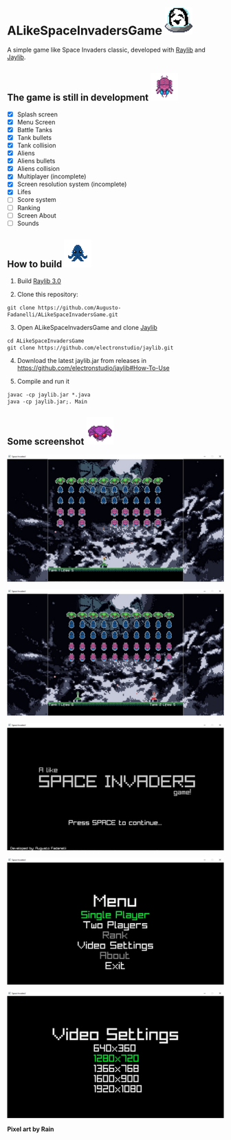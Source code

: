 # ALikeSpaceInvadersGame ![Uboa_UFO](https://github.com/Augusto-Fadanelli/ALikeSpaceInvadersGame/blob/main/assets/sprites/gifs/uboa_ufo.gif)
A simple game like Space Invaders classic, developed with [Raylib](https://github.com/raysan5/raylib) and [Jaylib](https://github.com/electronstudio/jaylib).

## The game is still in development ![Enemy1](https://github.com/Augusto-Fadanelli/ALikeSpaceInvadersGame/blob/main/assets/sprites/gifs/enemy1.gif)

- [X] Splash screen
- [X] Menu Screen
- [X] Battle Tanks
- [X] Tank bullets
- [X] Tank collision
- [X] Aliens
- [X] Aliens bullets
- [X] Aliens collision
- [X] Multiplayer (incomplete)
- [X] Screen resolution system (incomplete)
- [X] Lifes
- [ ] Score system
- [ ] Ranking
- [ ] Screen About
- [ ] Sounds

## How to build ![Enemy2](https://github.com/Augusto-Fadanelli/ALikeSpaceInvadersGame/blob/main/assets/sprites/gifs/enemy2.gif)

1. Build [Raylib 3.0](https://github.com/raysan5/raylib/releases/tag/3.0.0)

2. Clone this repository:
```
git clone https://github.com/Augusto-Fadanelli/ALikeSpaceInvadersGame.git
```

3. Open ALikeSpaceInvadersGame and clone [Jaylib](https://github.com/electronstudio/jaylib)
```
cd ALikeSpaceInvadersGame
git clone https://github.com/electronstudio/jaylib.git
```
4. Download the latest jaylib.jar from releases in <https://github.com/electronstudio/jaylib#How-To-Use>

5. Compile and run it
```
javac -cp jaylib.jar *.java
java -cp jaylib.jar;. Main
```

## Some screenshot ![Enemy3_Damage1](https://github.com/Augusto-Fadanelli/ALikeSpaceInvadersGame/blob/main/assets/sprites/gifs/enemy3_damage1.gif)

![Single_Player](https://github.com/Augusto-Fadanelli/ALikeSpaceInvadersGame/blob/main/screenshots/singlePlayer.jpg)

![Two_Players](https://github.com/Augusto-Fadanelli/ALikeSpaceInvadersGame/blob/main/screenshots/twoPlayers.jpg)

![Splash](https://github.com/Augusto-Fadanelli/ALikeSpaceInvadersGame/blob/main/screenshots/splashScreen.jpg)

![Menu](https://github.com/Augusto-Fadanelli/ALikeSpaceInvadersGame/blob/main/screenshots/menuScreen.jpg)

![Video_Settings](https://github.com/Augusto-Fadanelli/ALikeSpaceInvadersGame/blob/main/screenshots/videoSettings.jpg)

**Pixel art by Rain**
